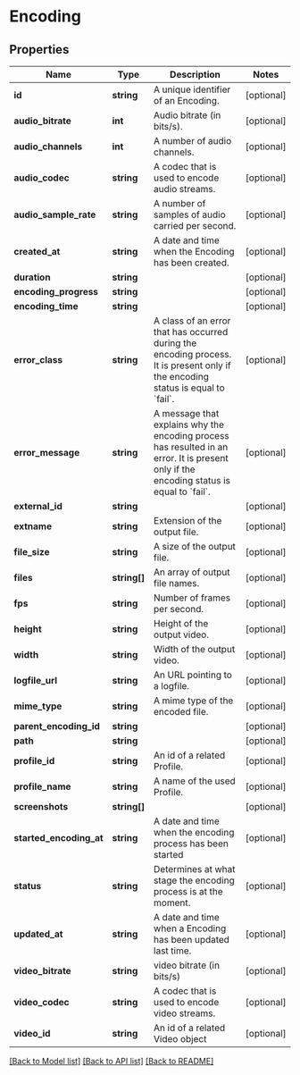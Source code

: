 # Encoding

## Properties
Name | Type | Description | Notes
------------ | ------------- | ------------- | -------------
**id** | **string** | A unique identifier of an Encoding. | [optional] 
**audio_bitrate** | **int** | Audio bitrate (in bits/s). | [optional] 
**audio_channels** | **int** | A number of audio channels. | [optional] 
**audio_codec** | **string** | A codec that is used to encode audio streams. | [optional] 
**audio_sample_rate** | **string** | A number of samples of audio carried per second. | [optional] 
**created_at** | **string** | A date and time when the Encoding has been created. | [optional] 
**duration** | **string** |  | [optional] 
**encoding_progress** | **string** |  | [optional] 
**encoding_time** | **string** |  | [optional] 
**error_class** | **string** | A class of an error that has occurred during the encoding process. It is present only if the encoding status is equal to &#x60;fail&#x60;. | [optional] 
**error_message** | **string** | A message that explains why the encoding process has resulted in an error. It is present only if the encoding status is equal to &#x60;fail&#x60;. | [optional] 
**external_id** | **string** |  | [optional] 
**extname** | **string** | Extension of the output file. | [optional] 
**file_size** | **string** | A size of the output file. | [optional] 
**files** | **string[]** | An array of output file names. | [optional] 
**fps** | **string** | Number of frames per second. | [optional] 
**height** | **string** | Height of the output video. | [optional] 
**width** | **string** | Width of the output video. | [optional] 
**logfile_url** | **string** | An URL pointing to a logfile. | [optional] 
**mime_type** | **string** | A mime type of the encoded file. | [optional] 
**parent_encoding_id** | **string** |  | [optional] 
**path** | **string** |  | [optional] 
**profile_id** | **string** | An id of a related Profile. | [optional] 
**profile_name** | **string** | A name of the used Profile. | [optional] 
**screenshots** | **string[]** |  | [optional] 
**started_encoding_at** | **string** | A date and time when the encoding process has been started | [optional] 
**status** | **string** | Determines at what stage the encoding process is at the moment. | [optional] 
**updated_at** | **string** | A date and time when a Encoding has been updated last time. | [optional] 
**video_bitrate** | **string** | video bitrate (in bits/s) | [optional] 
**video_codec** | **string** | A codec that is used to encode video streams. | [optional] 
**video_id** | **string** | An id of a related Video object | [optional] 

[[Back to Model list]](../README.md#documentation-for-models) [[Back to API list]](../README.md#documentation-for-api-endpoints) [[Back to README]](../README.md)


